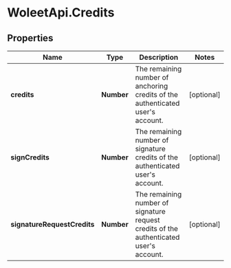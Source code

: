 # WoleetApi.Credits

## Properties

Name | Type | Description | Notes
------------ | ------------- | ------------- | -------------
**credits** | **Number** | The remaining number of anchoring credits of the authenticated user&#39;s account. | [optional] 
**signCredits** | **Number** | The remaining number of signature credits of the authenticated user&#39;s account. | [optional] 
**signatureRequestCredits** | **Number** | The remaining number of signature request credits of the authenticated user&#39;s account. | [optional] 


